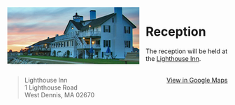 <img style="float:left; max-width: 60%; margin-bottom: 1em; margin-right: 1em;" src="img/lighthouse-inn.png">

# Reception

The reception will be held at the [Lighthouse Inn](http://www.lighthouseinn.com/).

<div style="clear: both;"></div>
<blockquote style="float: left; clear: both; max-width: 50%;">
  Lighthouse Inn<br>
  1 Lighthouse Road<br>
  West Dennis, MA 02670
</blockquote>
<a class="red ui button" href="https://goo.gl/maps/qYi4LZAnndE2" target="_blank" style="float: right; margin-top: 1em;"><i class="marker icon"></i> View in Google Maps </a>

<div class="map" id="map" style="min-height: 300px; clear: both;"></div>
